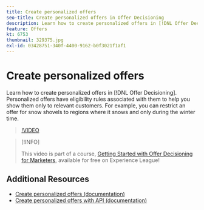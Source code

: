 ```yaml
---
title: Create personalized offers
seo-title: Create personalized offers in Offer Decisioning
description: Learn how to create personalized offers in [!DNL Offer Decisioning]. Personalized offers have eligibility rules associated with them to help you show them only to relevant customers.
feature: Offers
kt: 6753
thumbnail: 329375.jpg
exl-id: 03428751-340f-4400-9162-b0f3021f1af1
---
```

# Create personalized offers

Learn how to create personalized offers in [!DNL Offer Decisioning]. Personalized offers have eligibility rules associated with them to help you show them only to relevant customers. For example, you can restrict an offer for snow shovels to regions where it snows and only during the winter time.

>[!VIDEO](https://video.tv.adobe.com/v/329375?quality=12&learn=on)

>[!INFO]
>
> This video is part of a course, [Getting Started with Offer Decisioning for Marketers](https://experienceleague.adobe.com/?recommended=ExperiencePlatform-U-1-2020.1.offerdecisioning), available for free on Experience League!


## Additional Resources

* [Create personalized offers (documentation)](https://experienceleague.adobe.com/docs/journey-optimizer/using/offer-decisioniong/managing-offers-in-the-offer-library/creating-personalized-offers.html)
* [Create personalized offers with API (documentation)](https://experienceleague.adobe.com/docs/journey-optimizer/using/offer-decisioniong/api-reference/offers-api/personalized-offers/create.html)
